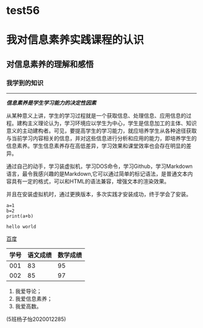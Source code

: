 # test56

# 我对信息素养实践课程的认识

## 对信息素养的理解和感悟

### 我学到的知识

------

***信息素养是学生学习能力的决定性因素*** 

从某种意义上讲，学生的学习过程就是一个获取信息、处理信息、应用信息的过程。建构主义理论认为，学习环境应以学生为中心，学生是信息加工的主体、知识意义的主动建构者。可见，要提高学生的学习能力，就应培养学生从各种途径获取与当前学习内容相关的信息，并对这些信息进行分析和应用的能力，即培养学生的信息素养。学生信息素养存在高低差异，学习效果和课堂效率也会存在明显的差异。 

通过自己的动手，学习装虚拟机，学习DOS命令，学习Github，学习Markdown语言，最令我感兴趣的是Markdown,它可以通过简单的标记语法，是普通文本内容具有一定的格式，可以和HTML的语法兼容，增强文本的渲染效果。

并且在安装虚拟机时，通过更换版本，多次实践才安装成功，终于学会了安装。

```
a=1
b=2
print(a+b)
```



```
hello world
```

[百度](http://www.baidu.com)

| 学号 | 语文成绩 | 数学成绩 |
| ---- | -------- | -------- |
| 001  | 83       | 95       |
| 002  | 85       | 97       |

1. 我爱导论；
2. 我爱信息素养；
3. 我爱高数。

(5班杨子怡2020012285)

